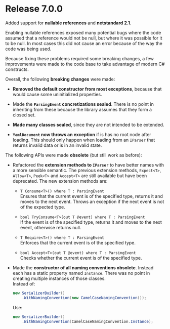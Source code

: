 # Release 7.0.0

Added support for **nullable references** and **netstandard 2.1**.

Enabling nullable references exposed many potential bugs where the code assumed
that a reference would not be null, but where it was possible for it to be null.
In most cases this did not cause an error because of the way the code was being used.

Because fixing these problems required some breaking changes, a few improvements were made to the code base to take advantage of modern C# constructs.

Overall, the following **breaking changes** were made:

- **Removed the default constructor from most exceptions**, because that would cause some uninitialized properties.

- Made the **`ParsingEvent` concretizations sealed**. There is no point in inheriting from these because the library assumes that they form a closed set.

- **Made many classes sealed**, since they are not intended to be extended.

- **`YamlDocument` now throws an exception** if is has no root node after loading. This should only happen when loading from an `IParser` that returns invalid data or is in an invalid state.

The following APIs were made **obsolete** (but still work as before):

- Refactored the **extension methods to `IParser`** to have better names with a more sensible semantic. The previous extension methods, `Expect<T>`, `Allow<T>`, `Peek<T>` and `Accept<T>` are still available but have been deprecated. The new extension methods are:

    - `T Consume<T>() where T : ParsingEvent`  
    Ensures that the current event is of the specified type, returns it and moves to the next event. Throws an exception if the next event is not of the expected type.

    - `bool TryConsume<T>(out T @event) where T : ParsingEvent`  
    If the event is of the specified type, returns it and moves to the next event, otherwise returns null.

    - `T Require<T>() where T : ParsingEvent`  
    Enforces that the current event is of the specified type.

    - `bool Accept<T>(out T @event) where T : ParsingEvent`  
    Checks whether the current event is of the specified type.

- Made the **constructor of all naming conventions obsolete**. Instead each has a static property named `Instance`. There was no point in creating multiple instances of those classes.  
  Instead of: 
  ```c#
  new SerializerBuilder()
      .WithNamingConvention(new CamelCaseNamingConvention());
  ```
  Use:
  ```c#
  new SerializerBuilder()
      .WithNamingConvention(CamelCaseNamingConvention.Instance);
  ```

